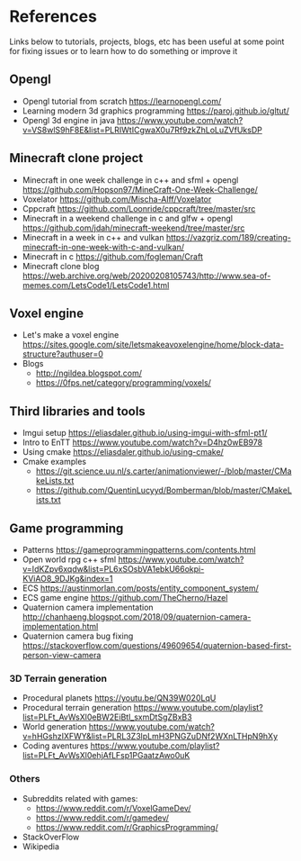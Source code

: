# References

Links below to tutorials, projects, blogs, etc has been useful at some point for fixing issues or to learn how to do something or improve it

## Opengl

- Opengl tutorial from scratch <https://learnopengl.com/>
- Learning modern 3d graphics programming <https://paroj.github.io/gltut/>
- Opengl 3d engine in java <https://www.youtube.com/watch?v=VS8wlS9hF8E&list=PLRIWtICgwaX0u7Rf9zkZhLoLuZVfUksDP>

## Minecraft clone project

- Minecraft in one week challenge in c++ and sfml + opengl <https://github.com/Hopson97/MineCraft-One-Week-Challenge/>
- Voxelator <https://github.com/Mischa-Alff/Voxelator>
- Cppcraft <https://github.com/Loonride/cppcraft/tree/master/src>
- Minecraft in a weekend challenge in c and glfw + opengl <https://github.com/jdah/minecraft-weekend/tree/master/src>
- Minecraft in a week in c++ and vulkan <https://vazgriz.com/189/creating-minecraft-in-one-week-with-c-and-vulkan/>
- Minecraft in c <https://github.com/fogleman/Craft>
- Minecraft clone blog <https://web.archive.org/web/20200208105743/http://www.sea-of-memes.com/LetsCode1/LetsCode1.html>

## Voxel engine

- Let's make a voxel engine <https://sites.google.com/site/letsmakeavoxelengine/home/block-data-structure?authuser=0>
- Blogs
  - <http://ngildea.blogspot.com/>
  - <https://0fps.net/category/programming/voxels/>

## Third libraries and tools

- Imgui setup <https://eliasdaler.github.io/using-imgui-with-sfml-pt1/>
- Intro to EnTT <https://www.youtube.com/watch?v=D4hz0wEB978>
- Using cmake <https://eliasdaler.github.io/using-cmake/>
- Cmake examples
  - <https://git.science.uu.nl/s.carter/animationviewer/-/blob/master/CMakeLists.txt>
  - <https://github.com/QuentinLucyyd/Bomberman/blob/master/CMakeLists.txt>

## Game programming

- Patterns <https://gameprogrammingpatterns.com/contents.html>
- Open world rpg c++ sfml <https://www.youtube.com/watch?v=IdKZpv6xqdw&list=PL6xSOsbVA1ebkU66okpi-KViAO8_9DJKg&index=1>
- ECS <https://austinmorlan.com/posts/entity_component_system/>
- ECS game engine <https://github.com/TheCherno/Hazel>
- Quaternion camera implementation <http://chanhaeng.blogspot.com/2018/09/quaternion-camera-implementation.html>
- Quaternion camera bug fixing <https://stackoverflow.com/questions/49609654/quaternion-based-first-person-view-camera>

### 3D Terrain generation

- Procedural planets <https://youtu.be/QN39W020LqU>
- Procedural terrain generation <https://www.youtube.com/playlist?list=PLFt_AvWsXl0eBW2EiBtl_sxmDtSgZBxB3>
- World generation <https://www.youtube.com/watch?v=hHGshzIXFWY&list=PLRL3Z3lpLmH3PNGZuDNf2WXnLTHpN9hXy>
- Coding aventures <https://www.youtube.com/playlist?list=PLFt_AvWsXl0ehjAfLFsp1PGaatzAwo0uK>

### Others

- Subreddits related with games:
  - <https://www.reddit.com/r/VoxelGameDev/>
  - <https://www.reddit.com/r/gamedev/>
  - <https://www.reddit.com/r/GraphicsProgramming/>
- StackOverFlow
- Wikipedia
